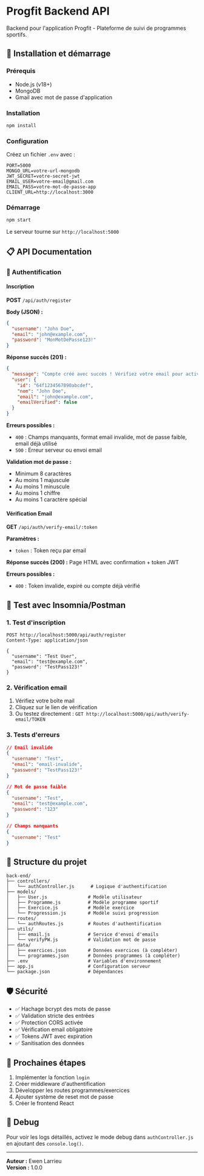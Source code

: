 # Progfit Backend API

Backend pour l'application Progfit - Plateforme de suivi de programmes sportifs.

## 🚀 Installation et démarrage

### Prérequis

- Node.js (v18+)
- MongoDB
- Gmail avec mot de passe d'application

### Installation

```bash
npm install
```

### Configuration

Créez un fichier `.env` avec :

```env
PORT=5000
MONGO_URL=votre-url-mongodb
JWT_SECRET=votre-secret-jwt
EMAIL_USER=votre-email@gmail.com
EMAIL_PASS=votre-mot-de-passe-app
CLIENT_URL=http://localhost:3000
```

### Démarrage

```bash
npm start
```

Le serveur tourne sur `http://localhost:5000`

## 📋 API Documentation

### 🔐 Authentification

#### Inscription

**POST** `/api/auth/register`

**Body (JSON) :**

```json
{
  "username": "John Doe",
  "email": "john@example.com",
  "password": "MonMotDePasse123!"
}
```

**Réponse succès (201) :**

```json
{
  "message": "Compte créé avec succès ! Vérifiez votre email pour activer votre compte.",
  "user": {
    "id": "64f1234567890abcdef",
    "nom": "John Doe",
    "email": "john@example.com",
    "emailVerified": false
  }
}
```

**Erreurs possibles :**

- `400` : Champs manquants, format email invalide, mot de passe faible, email déjà utilisé
- `500` : Erreur serveur ou envoi email

**Validation mot de passe :**

- Minimum 8 caractères
- Au moins 1 majuscule
- Au moins 1 minuscule
- Au moins 1 chiffre
- Au moins 1 caractère spécial

#### Vérification Email

**GET** `/api/auth/verify-email/:token`

**Paramètres :**

- `token` : Token reçu par email

**Réponse succès (200) :**
Page HTML avec confirmation + token JWT

**Erreurs possibles :**

- `400` : Token invalide, expiré ou compte déjà vérifié

## 🔧 Test avec Insomnia/Postman

### 1. Test d'inscription

```
POST http://localhost:5000/api/auth/register
Content-Type: application/json

{
  "username": "Test User",
  "email": "test@example.com",
  "password": "TestPass123!"
}
```

### 2. Vérification email

1. Vérifiez votre boîte mail
2. Cliquez sur le lien de vérification
3. Ou testez directement : `GET http://localhost:5000/api/auth/verify-email/TOKEN`

### 3. Tests d'erreurs

```json
// Email invalide
{
  "username": "Test",
  "email": "email-invalide",
  "password": "TestPass123!"
}

// Mot de passe faible
{
  "username": "Test",
  "email": "test@example.com",
  "password": "123"
}

// Champs manquants
{
  "username": "Test"
}
```

## 📁 Structure du projet

```
back-end/
├── controllers/
│   └── authController.js      # Logique d'authentification
├── models/
│   ├── User.js               # Modèle utilisateur
│   ├── Programme.js          # Modèle programme sportif
│   ├── Exercice.js           # Modèle exercice
│   └── Progression.js        # Modèle suivi progression
├── routes/
│   └── authRoutes.js         # Routes d'authentification
├── utils/
│   ├── email.js              # Service d'envoi d'emails
│   └── verifyPW.js           # Validation mot de passe
├── data/
│   ├── exercices.json        # Données exercices (à compléter)
│   └── programmes.json       # Données programmes (à compléter)
├── .env                      # Variables d'environnement
├── app.js                    # Configuration serveur
└── package.json              # Dépendances
```

## 🛡️ Sécurité

- ✅ Hachage bcrypt des mots de passe
- ✅ Validation stricte des entrées
- ✅ Protection CORS activée
- ✅ Vérification email obligatoire
- ✅ Tokens JWT avec expiration
- ✅ Sanitisation des données

## 🔄 Prochaines étapes

1. Implémenter la fonction `login`
2. Créer middleware d'authentification
3. Développer les routes programmes/exercices
4. Ajouter système de reset mot de passe
5. Créer le frontend React

## 🐛 Debug

Pour voir les logs détaillés, activez le mode debug dans `authController.js` en ajoutant des `console.log()`.

---

**Auteur :** Ewen Larrieu  
**Version :** 1.0.0
